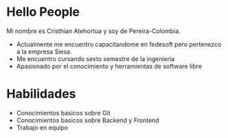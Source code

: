 # Hello People

Mi nombre es Cristhian Atehortua y soy de Pereira-Colombia.

* Actualmente me encuentro capacitandome en fedesoft pero pertenezco a la empresa Siesa.
* Me encuentro cursando sexto semestre de la ingenieria
* Apasionado por el conocimiento y herramientas de software libre

# Habilidades

* Conocimientos basicos sobre Git 
* Conocimientos basicos sobre Backend y Frontend 
* Trabajo en equipo
